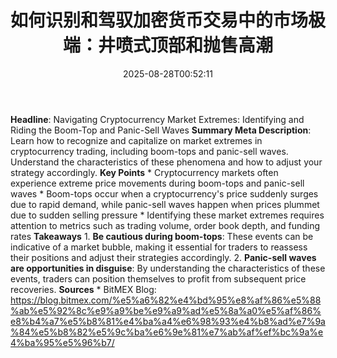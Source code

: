 ﻿---
title: "如何识别和驾驭加密货币交易中的市场极端：井喷式顶部和抛售高潮"
date: "2025-08-28T00:52:11"
category: "Markets"
summary: ""
slug: "如何识别和驾驭加密货币交易中的市场极端井喷式顶部和抛售高潮"
source_urls:
  - "https://blog.bitmex.com/%e5%a6%82%e4%bd%95%e8%af%86%e5%88%ab%e5%92%8c%e9%a9%be%e9%a9%ad%e5%8a%a0%e5%af%86%e8%b4%a7%e5%b8%81%e4%ba%a4%e6%98%93%e4%b8%ad%e7%9a%84%e5%b8%82%e5%9c%ba%e6%9e%81%e7%ab%af%ef%bc%9a%e4%ba%95%e5%96%b7/"
seo:
  title: "如何识别和驾驭加密货币交易中的市场极端：井喷式顶部和抛售高潮 | Hash n Hedge"
  description: ""
  keywords: ["news", "markets", "brief"]
---
**Headline**: Navigating Cryptocurrency Market Extremes: Identifying and Riding the Boom-Top and Panic-Sell Waves  **Summary Meta Description**: Learn how to recognize and capitalize on market extremes in cryptocurrency trading, including boom-tops and panic-sell waves. Understand the characteristics of these phenomena and how to adjust your strategy accordingly.  **Key Points**  * Cryptocurrency markets often experience extreme price movements during boom-tops and panic-sell waves * Boom-tops occur when a cryptocurrency's price suddenly surges due to rapid demand, while panic-sell waves happen when prices plummet due to sudden selling pressure * Identifying these market extremes requires attention to metrics such as trading volume, order book depth, and funding rates  **Takeaways**  1. **Be cautious during boom-tops**: These events can be indicative of a market bubble, making it essential for traders to reassess their positions and adjust their strategies accordingly. 2. **Panic-sell waves are opportunities in disguise**: By understanding the characteristics of these events, traders can position themselves to profit from subsequent price recoveries.  **Sources**  * BitMEX Blog: https://blog.bitmex.com/%e5%a6%82%e4%bd%95%e8%af%86%e5%88%ab%e5%92%8c%e9%a9%be%e9%a9%ad%e5%8a%a0%e5%af%86%e8%b4%a7%e5%b8%81%e4%ba%a4%e6%98%93%e4%b8%ad%e7%9a%84%e5%b8%82%e5%9c%ba%e6%9e%81%e7%ab%af%ef%bc%9a%e4%ba%95%e5%96%b7/ 
